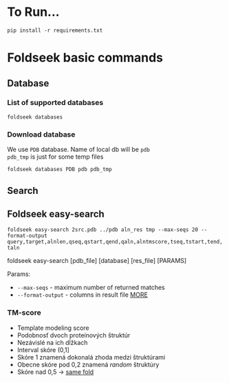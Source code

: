 # To Run...
`pip install -r requirements.txt`

# Foldseek basic commands

## Database

### List of supported databases

`foldseek databases`

### Download database

We use `PDB` database. Name of local db will be `pdb`  
`pdb_tmp` is just for some temp files

`foldseek databases PDB pdb pdb_tmp`

## Search

## Foldseek easy-search

`foldseek easy-search 2src.pdb ../pdb aln_res tmp --max-seqs 20 --format-output query,target,alnlen,qseq,qstart,qend,qaln,alntmscore,tseq,tstart,tend,taln`

foldseek easy-search [pdb_file] [database] [res_file] [PARAMS]  

Params:
- `--max-seqs` - maximum number of returned matches
- `--format-output` - columns in result file [MORE](https://github.com/soedinglab/MMseqs2/wiki#custom-alignment-format-with-convertalis)

### TM-score

- Template modeling score
- Podobnosť dvoch proteínových štruktúr
- Nezávislé na ich dĺžkach
- Interval skóre (0,1]
- Skóre 1 znamená dokonalá zhoda medzi štruktúrami
- Obecne skóre pod 0,2 znamená *random* štruktúry
- Skóre nad 0,5 -> [same fold](https://pmc.ncbi.nlm.nih.gov/articles/PMC2913670/)
